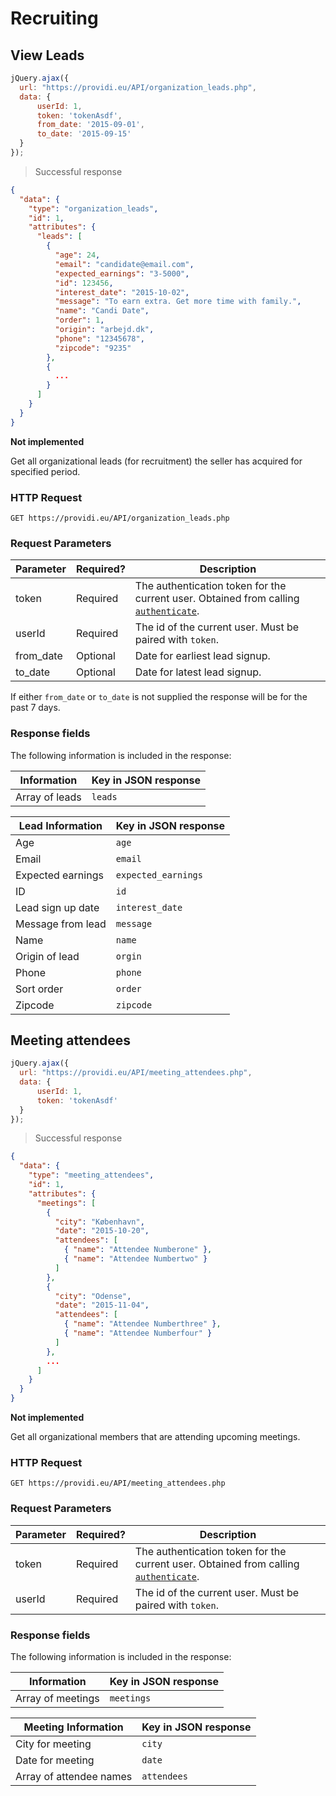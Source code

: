 # Recruiting

## View Leads
```js
jQuery.ajax({
  url: "https://providi.eu/API/organization_leads.php",
  data: {
      userId: 1,
      token: 'tokenAsdf',
      from_date: '2015-09-01',
      to_date: '2015-09-15'
  }
});
```

> Successful response

```json
{
  "data": {
    "type": "organization_leads",
    "id": 1,
    "attributes": {
      "leads": [
        {
          "age": 24,
          "email": "candidate@email.com",
          "expected_earnings": "3-5000",
          "id": 123456,
          "interest_date": "2015-10-02",
          "message": "To earn extra. Get more time with family.",
          "name": "Candi Date",
          "order": 1,
          "origin": "arbejd.dk",
          "phone": "12345678",
          "zipcode": "9235"
        },
        {
          ...
        }
      ]
    }
  }
}
```

<aside class="warning">
  <strong>Not implemented</strong>
</aside>

Get all organizational leads (for recruitment) the seller has acquired for specified period.

### HTTP Request
`GET https://providi.eu/API/organization_leads.php`

### Request Parameters
Parameter | Required? | Description
--------- | --------- | -----------
token     | Required  | The authentication token for the current user. Obtained from calling [`authenticate`](#authentication).
userId    | Required  | The id of the current user. Must be paired with `token`.
from_date | Optional  | Date for earliest lead signup.
to_date   | Optional  | Date for latest lead signup.

If either `from_date` or `to_date` is not supplied the response will be for the past 7 days.

### Response fields
The following information is included in the response:

| Information       | Key in JSON response |
| ----------------- | -------------------- |
| Array of leads    | `leads`              |


| Lead Information  | Key in JSON response |
| ----------------- | -------------------- |
| Age               | `age`                |
| Email             | `email`              |
| Expected earnings | `expected_earnings`  |
| ID                | `id`                 |
| Lead sign up date | `interest_date`      |
| Message from lead | `message`            |
| Name              | `name`               |
| Origin of lead    | `orgin`              |
| Phone             | `phone`              |
| Sort order        | `order`              |
| Zipcode           | `zipcode`            |


## Meeting attendees
```js
jQuery.ajax({
  url: "https://providi.eu/API/meeting_attendees.php",
  data: {
      userId: 1,
      token: 'tokenAsdf'
  }
});
```

> Successful response

```json
{
  "data": {
    "type": "meeting_attendees",
    "id": 1,
    "attributes": {
      "meetings": [
        {
          "city": "København",
          "date": "2015-10-20",
          "attendees": [
            { "name": "Attendee Numberone" },
            { "name": "Attendee Numbertwo" }
          ]
        },
        {
          "city": "Odense",
          "date": "2015-11-04",
          "attendees": [
            { "name": "Attendee Numberthree" },
            { "name": "Attendee Numberfour" }
          ]
        },
        ...
      ]
    }
  }
}
```

<aside class="warning">
  <strong>Not implemented</strong>
</aside>

Get all organizational members that are attending upcoming meetings.

### HTTP Request
`GET https://providi.eu/API/meeting_attendees.php`

### Request Parameters
Parameter | Required? | Description
--------- | --------- | -----------
token     | Required  | The authentication token for the current user. Obtained from calling [`authenticate`](#authentication).
userId    | Required  | The id of the current user. Must be paired with `token`.

### Response fields
The following information is included in the response:

| Information       | Key in JSON response |
| ----------------- | -------------------- |
| Array of meetings | `meetings`           |


| Meeting Information     | Key in JSON response |
| ----------------------- | -------------------- |
| City for meeting        | `city`               |
| Date for meeting        | `date`               |
| Array of attendee names | `attendees`          |
